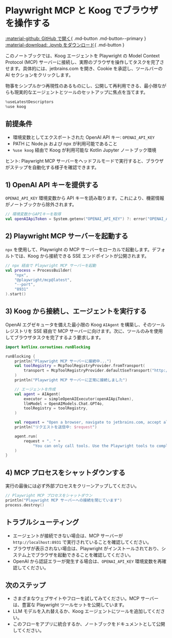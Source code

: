 # Playwright MCP と Koog でブラウザを操作する

[:material-github: GitHub で開く](
https://github.com/JetBrains/koog/blob/develop/examples/notebooks/PlaywrightMcp.ipynb
){ .md-button .md-button--primary }
[:material-download: .ipynb をダウンロード](
https://raw.githubusercontent.com/JetBrains/koog/develop/examples/notebooks/PlaywrightMcp.ipynb
){ .md-button }

このノートブックでは、Koog エージェントを Playwright の Model Context Protocol (MCP) サーバーに接続し、実際のブラウザを操作してタスクを完了させます。具体的には、jetbrains.com を開き、Cookie を承認し、ツールバーの AI セクションをクリックします。

物事をシンプルかつ再現性のあるものにし、公開して再利用できる、最小限ながらも現実的なエージェントとツールのセットアップに焦点を当てます。

```kotlin
%useLatestDescriptors
%use koog

```

## 前提条件
- 環境変数としてエクスポートされた OpenAI API キー: `OPENAI_API_KEY`
- PATH に Node.js および npx が利用可能であること
- `%use koog` 経由で Koog が利用可能な Kotlin Jupyter ノートブック環境

ヒント: Playwright MCP サーバーをヘッドフルモードで実行すると、ブラウザがステップを自動化する様子を確認できます。

## 1) OpenAI API キーを提供する
`OPENAI_API_KEY` 環境変数から API キーを読み取ります。これにより、機密情報がノートブックから除外されます。

```kotlin
// 環境変数からAPIキーを取得
val openAIApiToken = System.getenv("OPENAI_API_KEY") ?: error("OPENAI_API_KEY environment variable not set")

```

## 2) Playwright MCP サーバーを起動する
`npx` を使用して、Playwright の MCP サーバーをローカルで起動します。デフォルトでは、Koog から接続できる SSE エンドポイントが公開されます。

```kotlin
// npx 経由で Playwright MCP サーバーを起動
val process = ProcessBuilder(
    "npx",
    "@playwright/mcp@latest",
    "--port",
    "8931"
).start()

```

## 3) Koog から接続し、エージェントを実行する
OpenAI エグゼキュータを備えた最小限の Koog `AIAgent` を構築し、そのツールレジストリを SSE 経由で MCP サーバーに向けます。次に、ツールのみを使用してブラウザタスクを完了するよう要求します。

```kotlin
import kotlinx.coroutines.runBlocking

runBlocking {
    println("Playwright MCP サーバーに接続中...")
    val toolRegistry = McpToolRegistryProvider.fromTransport(
        transport = McpToolRegistryProvider.defaultSseTransport("http://localhost:8931")
    )
    println("Playwright MCP サーバーに正常に接続しました")

    // エージェントを作成
    val agent = AIAgent(
        executor = simpleOpenAIExecutor(openAIApiToken),
        llmModel = OpenAIModels.Chat.GPT4o,
        toolRegistry = toolRegistry,
    )

    val request = "Open a browser, navigate to jetbrains.com, accept all cookies, click AI in toolbar"
    println("リクエストを送信中: $request")

    agent.run(
        request + ". " +
            "You can only call tools. Use the Playwright tools to complete this task."
    )
}

```

## 4) MCP プロセスをシャットダウンする
実行の最後には必ず外部プロセスをクリーンアップしてください。

```kotlin
// Playwright MCP プロセスをシャットダウン
println("Playwright MCP サーバーへの接続を閉じています")
process.destroy()

```

## トラブルシューティング
- エージェントが接続できない場合は、MCP サーバーが `http://localhost:8931` で実行されていることを確認してください。
- ブラウザが表示されない場合は、Playwright がインストールされており、システム上でブラウザを起動できることを確認してください。
- OpenAI から認証エラーが発生する場合は、`OPENAI_API_KEY` 環境変数を再確認してください。

## 次のステップ
- さまざまなウェブサイトやフローを試してみてください。MCP サーバーは、豊富な Playwright ツールセットを公開しています。
- LLM モデルを入れ替えるか、Koog エージェントにツールを追加してください。
- このフローをアプリに統合するか、ノートブックをドキュメントとして公開してください。